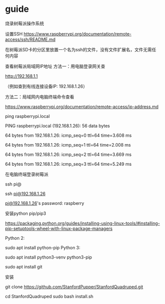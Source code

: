# guide

烧录树莓派操作系统


设置SSH
https://www.raspberrypi.org/documentation/remote-access/ssh/README.md

在树莓派SD卡的分区里放置一个名为ssh的文件，没有文件扩展名，文件无需任何内容



查看树莓派局域网IP地址
方法一：用电脑登录网关查 

http://192.168.1.1

（例如查到有线连接设备IP: 192.168.1.26）


方法二：局域网内电脑终端命令查看

https://www.raspberrypi.org/documentation/remote-access/ip-address.md

ping raspberrypi.local


PING raspberrypi.local (192.168.1.26): 56 data bytes

64 bytes from 192.168.1.26: icmp_seq=0 ttl=64 time=3.608 ms

64 bytes from 192.168.1.26: icmp_seq=1 ttl=64 time=2.008 ms

64 bytes from 192.168.1.26: icmp_seq=2 ttl=64 time=3.669 ms

64 bytes from 192.168.1.26: icmp_seq=3 ttl=64 time=5.249 ms



在电脑终端登录树莓派

ssh pi@<IP>

ssh pi@192.168.1.26

pi@192.168.1.26's password: raspberry



安装python pip/pip3

https://packaging.python.org/guides/installing-using-linux-tools/#installing-pip-setuptools-wheel-with-linux-package-managers

Python 2:

sudo apt install python-pip
Python 3:

sudo apt install python3-venv python3-pip


sudo apt install git

安装

git clone https://github.com/StanfordPupper/StanfordQuadruped.git

cd StanfordQuadruped
sudo bash install.sh
